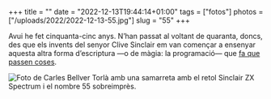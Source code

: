 +++
title = ""
date = "2022-12-13T19:44:14+01:00"
tags = ["fotos"]
photos = ["/uploads/2022/2022-12-13-55.jpg"]
slug = "55"
+++

Avui he fet cinquanta-cinc anys. N’han passat al voltant de quaranta, doncs, des que els invents del senyor Clive Sinclair em van començar a ensenyar aquesta altra forma d’escriptura —o de màgia: la programació— que [fa que passen coses](/2021/04/14/healing-power-javascript/).

<img src="/uploads/2022/2022-12-13-55.jpg" alt="Foto de Carles Bellver Torlà amb una samarreta amb el retol Sinclair ZX Spectrum i el nombre 55 sobreimprès.">